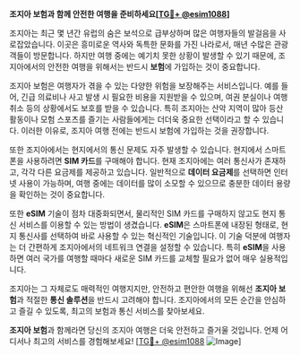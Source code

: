 **조지아 보험과 함께 안전한 여행을 준비하세요[[TG💪+ @esim1088](https://t.me/s/esim1088)]**

조지아는 최근 몇 년간 유럽의 숨은 보석으로 급부상하며 많은 여행자들의 발걸음을 사로잡았습니다. 이곳은 흥미로운 역사와 독특한 문화를 가진 나라로서, 매년 수많은 관광객들이 방문합니다. 하지만 여행 중에는 예기치 못한 상황이 발생할 수 있기 때문에, 조지아에서의 안전한 여행을 위해서는 반드시 **보험**에 가입하는 것이 중요합니다.

조지아 보험은 여행자가 겪을 수 있는 다양한 위험을 보장해주는 서비스입니다. 예를 들어, 긴급 의료비나 사고 발생 시 필요한 비용을 지원받을 수 있으며, 여권 분실이나 여행 취소 등의 상황에서도 보호를 받을 수 있습니다. 특히 조지아는 산악 지역이 많아 등산 활동이나 모험 스포츠를 즐기는 사람들에게는 더더욱 중요한 선택이라고 할 수 있습니다. 이러한 이유로, 조지아 여행 전에는 반드시 보험에 가입하는 것을 권장합니다.

또한 조지아에서는 현지에서의 통신 문제도 자주 발생할 수 있습니다. 현지에서 스마트폰을 사용하려면 **SIM 카드**를 구매해야 합니다. 현재 조지아에는 여러 통신사가 존재하고, 각각 다른 요금제를 제공하고 있습니다. 일반적으로 **데이터 요금제**를 선택하면 인터넷 사용이 가능하며, 여행 중에는 데이터를 많이 소모할 수 있으므로 충분한 데이터 용량을 확인하는 것이 중요합니다.

또한 **eSIM** 기술이 점차 대중화되면서, 물리적인 SIM 카드를 구매하지 않고도 현지 통신 서비스를 이용할 수 있는 방법이 생겼습니다. **eSIM**은 스마트폰에 내장된 형태로, 현지 통신사를 선택하여 바로 사용할 수 있는 혁신적인 기술입니다. 이 기술 덕분에 여행자는 더 간편하게 조지아에서의 네트워크 연결을 설정할 수 있습니다. 특히 **eSIM**을 사용하면 여러 국가를 여행할 때마다 새로운 SIM 카드를 교체할 필요가 없어 매우 실용적입니다.

조지아는 그 자체로도 매력적인 여행지지만, 안전하고 편안한 여행을 위해선 **조지아 보험**과 적절한 **통신 솔루션**을 반드시 고려해야 합니다. 조지아에서의 모든 순간을 안심하고 즐길 수 있도록, 최고의 보험과 통신 서비스를 찾아보세요. 

**조지아 보험**과 함께라면 당신의 조지아 여행은 더욱 안전하고 즐거울 것입니다. 언제 어디서나 최고의 서비스를 경험해보세요! [[TG💪+ @esim1088](https://t.me/s/esim1088) ![Image](https://i.postimg.cc/Y0z9fWf4/image.png)]